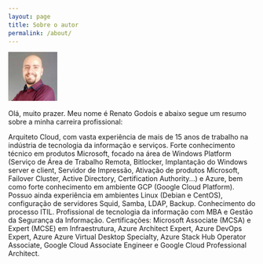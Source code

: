 ```yaml
---
layout: page
title: Sobre o autor
permalink: /about/
---
```

<img src="/assets/perfil.jpg" width="100" height="100">

Olá, muito prazer. Meu nome é Renato Godois e abaixo segue um resumo sobre a minha carreira profissional:

Arquiteto Cloud, com vasta experiência de mais de 15 anos de trabalho na indústria de tecnologia da informação e serviços. Forte conhecimento técnico em produtos Microsoft, focado na área de Windows Platform (Serviço de Área de Trabalho Remota, Bitlocker, Implantação do Windows server e client, Servidor de Impressão, Ativação de produtos Microsoft, Failover Cluster, Active Directory, Certification Authority...) e Azure, bem como forte conhecimento em ambiente GCP (Google Cloud Platform). Possuo ainda experiência em ambientes Linux (Debian e CentOS), configuração de servidores Squid, Samba, LDAP, Backup. Conhecimento do processo ITIL. Profissional de tecnologia da informação com MBA e Gestão da Segurança da Informação. 
Certificações: Microsoft Associate (MCSA) e Expert (MCSE) em Infraestrutura, Azure Architect Expert, Azure DevOps Expert, Azure Azure Virtual Desktop Specialty, Azure Stack Hub Operator Associate, Google Cloud Associate Engineer e Google Cloud Professional Architect.